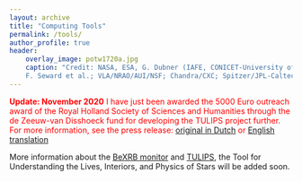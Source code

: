 ```yaml
---
layout: archive
title: "Computing Tools"
permalink: /tools/
author_profile: true
header:
    overlay_image: potw1720a.jpg
    caption: "Credit: NASA, ESA, G. Dubner (IAFE, CONICET-University of Buenos Aires) et al.; A. Loll et al.; T. Temim et al.; 
    F. Seward et al.; VLA/NRAO/AUI/NSF; Chandra/CXC; Spitzer/JPL-Caltech; XMM-Newton/ESA; and Hubble/STScI"
---
```


<span style="color:red">**Update: November 2020** I have just been awarded the 5000 Euro outreach award of the Royal 
Holland Society of Sciences and Humanities through the de Zeeuw-van Disshoeck fund
for developing the TULIPS project further. For more information, see the press release: 
[original in Dutch](https://www.astronomie.nl/nieuws/eva-laplace-wint-communicatieprijs-voor-software-die-levensloop-van-ster-toont-2542) or 
[English translation](https://www.astronomie.nl/eva-laplace-wins-communication-prize-for-software-that-shows-life-cycle-of-stars-92)</span>

More information about the [BeXRB monitor](http://integral.esac.esa.int/bexrbmonitor/webpage_oneplot.php) and 
[TULIPS](https://www.youtube.com/watch?v=AUfWdZGugyo&feature=youtu.be), the Tool for Understanding the Lives, Interiors, 
and Physics of Stars will be added soon.


<!---
{% if author.googlescholar %}
  You can also find my articles on <u><a href="{{author.googlescholar}}">my Google Scholar profile</a>.</u>
{% endif %}

{% include base_path %}

{% for post in site.publications reversed %}
  {% include archive-single.html %}
{% endfor %}
--->